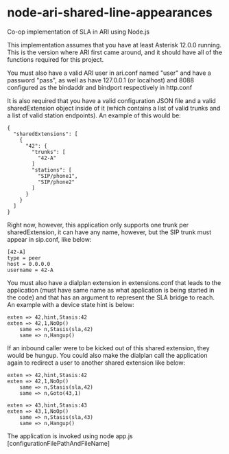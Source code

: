 # node-ari-shared-line-appearances
Co-op implementation of SLA in ARI using Node.js

This implementation assumes that you have at least Asterisk 12.0.0 running. This is the version where ARI first came around, and it should have all of the functions required for this project.

You must also have a valid ARI user in ari.conf named "user" and have a password "pass", as well as have 127.0.0.1 (or localhost) and 8088 configured as the bindaddr and bindport respectively in http.conf

It is also required that you have a valid configuration JSON file and a valid sharedExtension object inside of it (which contains a list of valid trunks and a list of valid station endpoints).  An example of this would be:

~~~~~~~~~~~~~~~~~~~~~~~~~~~~~~~~~~~~~~~~~~~~
{                                                                                
  "sharedExtensions": [                                                          
    {                                                                              
      "42": {                                                             
        "trunks": [                                                                
          "42-A"
        ]                                                                      
        "stations": [                                                        
          "SIP/phone1",
          "SIP/phone2"                                            
        ]                                                                
      }                                                                            
    }                                                                              
  ]                                                                              
}
~~~~~~~~~~~~~~~~~~~~~~~~~~~~~~~~~~~~~~~~~~~~
Right now, however, this application only supports one trunk per sharedExtension, it can have any name, however, but the SIP trunk must appear in sip.conf, like below: 
~~~~~~~~~~~~~~~~~~~~~~~~~~~~~~~~~
[42-A]
type = peer
host = 0.0.0.0
username = 42-A
~~~~~~~~~~~~~~~~~~~~~~~~~~~~~~~~~

You must also have a dialplan extension in extensions.conf that leads to the application (must have same name as what application is being started in the code) and that has an argument to represent the SLA bridge to reach.  An example with a device state hint is below:

~~~~~~~~~~~~~~~~~~~~~~~~~~~~~~~~~
exten => 42,hint,Stasis:42
exten => 42,1,NoOp()                                                             
    same => n,Stasis(sla,42)                                                    
    same => n,Hangup()
~~~~~~~~~~~~~~~~~~~~~~~~~~~~~~~~~
If an inbound caller were to be kicked out of this shared extension, they would be hungup. You could also make the dialplan call the application again to redirect a user to another shared extension like below:

~~~~~~~~~~~~~~~~~~~~~~~~~~~~~~~~~
exten => 42,hint,Stasis:42
exten => 42,1,NoOp()                                                             
    same => n,Stasis(sla,42)
    same => n,Goto(43,1)                                                 

exten => 43,hint,Stasis:43
exten => 43,1,NoOp()
    same => n,Stasis(sla,43)
    same => n,Hangup()
~~~~~~~~~~~~~~~~~~~~~~~~~~~~~~~~~

The application is invoked using node app.js [configurationFilePathAndFileName]

